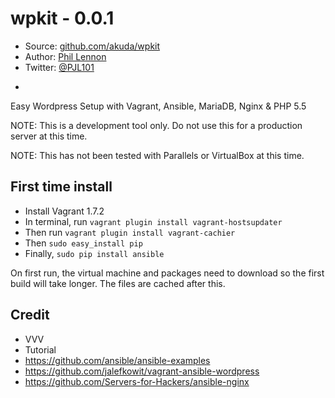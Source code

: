 # wpkit - 0.0.1

* Source: [github.com/akuda/wpkit](http://github.com/akuda/wpkit)
* Author: [Phil Lennon](http://akuda.co.uk)
* Twitter: [@PJL101](http://twitter.com/pjl101)

-

Easy Wordpress Setup with Vagrant, Ansible, MariaDB, Nginx & PHP 5.5

NOTE: This is a development tool only. Do not use this for a production server at this time.

NOTE: This has not been tested with Parallels or VirtualBox at this time.

## First time install

* Install Vagrant 1.7.2
* In terminal, run `vagrant plugin install vagrant-hostsupdater`
* Then run `vagrant plugin install vagrant-cachier`
* Then `sudo easy_install pip`
* Finally, `sudo pip install ansible`

On first run, the virtual machine and packages need to download so the first build will take longer. The files are cached after this.

## Credit

* VVV
* Tutorial
* https://github.com/ansible/ansible-examples
* https://github.com/jalefkowit/vagrant-ansible-wordpress
* https://github.com/Servers-for-Hackers/ansible-nginx
